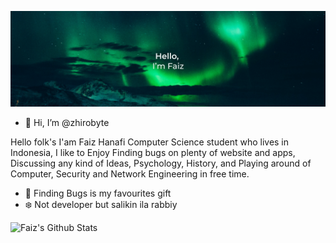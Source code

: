 
![Banner](https://github.com/zhirobyte/zhirobyte/blob/main/bg.png)

- 👋 Hi, I’m @zhirobyte

<!---
zhirobyte/zhirobyte is a ✨ special ✨ repository because its `README.md` (this file) appears on your GitHub profile.
You can click the Preview link to take a look at your changes.
--->

Hello folk's
I'am Faiz Hanafi Computer Science student who lives in Indonesia, I like to Enjoy Finding bugs on plenty of website and apps, Discussing any kind of Ideas, Psychology, History, and Playing around of Computer, Security and Network Engineering in free time.

-  🐞 Finding Bugs is my favourites gift
-  ❄️ Not developer but salikin ila rabbiy 

![Faiz's Github Stats](https://github-readme-stats.vercel.app/api?username=zhirobyte&show_icons=true&title_color=1F6FEB&icon_color=1F6FEB&text_color=FFFDFA&bg_color=0D1117)
